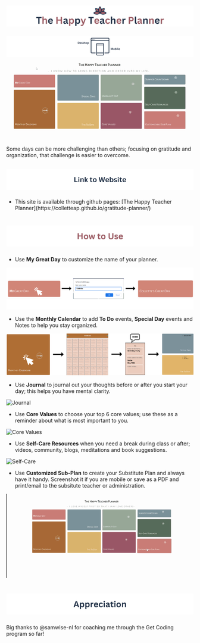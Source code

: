 # ![The Happy Teacher Planner](./images/thehappyteacherplannerTitle.png)
![Mobile and Desktop Friendly](./images/MobileDesktop.png)
![Happy Planner video](/images/HTPIntro.gif)

Some days can be more challenging than others; focusing on gratitude and organization, that challenge is easier to overcome. <br>

## ![Link to Website](./images/WebsiteLink.png)
<ul>
 <li>This site is available through github pages: [The Happy Teacher Planner](https://colletteap.github.io/gratitude-planner/)</li>
</ul>

# ![Website Instructions](./images/HowtoUse.png)

<ul>
  <li>Use <strong>My Great Day</strong> to customize the name of your planner.</li>
</ul>

![My Great Day](./images/MyGreatDay.png)

<ul>
  <li>Use the <strong>Monthly Calendar</strong> to add <strong>To Do</strong> events, <strong>Special Day</strong> events and Notes to help you stay organized.</li>
</ul>

![Monthly Calendar](./images/MonthlyCalendar.png)

<ul>
  <li>Use <strong>Journal</strong> to journal out your thoughts before or after you start your day; this helps you have mental clarity.</li>
</ul>

![Journal](./images/Journal.gif)

<ul>
  <li>Use <strong>Core Values</strong> to choose your top 6 core values; use these as a reminder about what is most important to you.</li>
</ul>

![Core Values](./images/CoreValues.gif)

<ul>
  <li>Use <strong>Self-Care Resources</strong> when you need a break during class or after; videos, community, blogs, meditations and book suggestions.</li>
</ul>

![Self-Care](./images/SelfCare.gif)

<ul>
  <li>Use <strong>Customized Sub-Plan</strong> to create your Substitute Plan and always have it handy. Screenshot it if you are mobile or save as a PDF and print/email to the subsitute teacher or administration.</li>
</ul>

  ![Customized Substitute Planner](./images/CustomSubPlan.gif)

  # ![Appreciation](./images/Appreciation.png)
  
  Big thanks to @samwise-nl for coaching me through the Get Coding program so far!